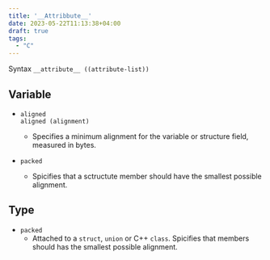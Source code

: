 ```yaml
---
title: '__Attribbute__'
date: 2023-05-22T11:13:38+04:00
draft: true
tags:
  - "C"
---
```


Syntax `__attribute__ ((attribute-list))`

## Variable

- `aligned`  
  `aligned (alignment)`

  - Specifies a minimum alignment for the variable or structure field, measured in bytes.

- `packed`
  - Spicifies that a sctructute member should have the smallest possible alignment.

## Type

- `packed`
  - Attached to a `struct`, `union` or C++ `class`.
    Spicifies that members should has the smallest possible alignment.
